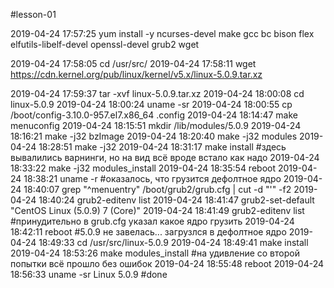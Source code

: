 #lesson-01

2019-04-24 17:57:25	yum install -y ncurses-devel make gcc bc bison flex elfutils-libelf-devel openssl-devel grub2 wget

2019-04-24 17:58:05	cd /usr/src/
2019-04-24 17:58:11	wget https://cdn.kernel.org/pub/linux/kernel/v5.x/linux-5.0.9.tar.xz

2019-04-24 17:59:37	tar -xvf linux-5.0.9.tar.xz 
2019-04-24 18:00:08	cd linux-5.0.9
2019-04-24 18:00:24	uname -sr
2019-04-24 18:00:55	cp /boot/config-3.10.0-957.el7.x86_64 .config
2019-04-24 18:14:47	make menuconfig
2019-04-24 18:15:51	mkdir /lib/modules/5.0.9
2019-04-24 18:16:21	make -j32 bzImage
2019-04-24 18:20:40	make -j32 modules
2019-04-24 18:28:51	make -j32
2019-04-24 18:31:17	make install
#здесь вывалились варнинги, но на вид всё вроде встало как надо
2019-04-24 18:33:22	make -j32 modules_install
2019-04-24 18:35:54	reboot
2019-04-24 18:38:21	uname -r 
#оказалось, что грузится дефолтное ядро
2019-04-24 18:40:07	grep "^menuentry" /boot/grub2/grub.cfg | cut -d "'" -f2
2019-04-24 18:40:24	grub2-editenv list
2019-04-24 18:41:47	grub2-set-default "CentOS Linux (5.0.9) 7 (Core)"
2019-04-24 18:41:49	grub2-editenv list
#принудительно в grub.cfg указал какое ядро грузить
2019-04-24 18:42:11	reboot 
#5.0.9 не завелась... загрузлся в дефолтное ядро
2019-04-24 18:49:33	cd /usr/src/linux-5.0.9
2019-04-24 18:49:41	make install
2019-04-24 18:53:26	make modules_install
#на удивление со второй попытки всё прошло без ошибок
2019-04-24 18:55:48	reboot 
2019-04-24 18:56:33	uname -sr
Linux 5.0.9
#done
